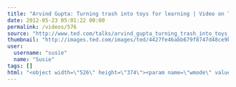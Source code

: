 ```yaml
---
title: "Arvind Gupta: Turning trash into toys for learning | Video on TED.com"
date: 2012-05-23 05:01:22 00:00
permalink: /videos/576
source: "http://www.ted.com/talks/arvind_gupta_turning_trash_into_toys_for_learning.html"
thumbnail: "http://images.ted.com/images/ted/4427fe46abb679f8747d48ce9bc3b7f60913f4e6_389x292.jpg"
user:
  username: "susie"
  name: "Susie"
tags: []
html: "<object width=\"526\" height=\"374\"><param name=\"wmode\" value=\"transparent\"><param name=\"movie\" value=\"http://video.ted.com/assets/player/swf/EmbedPlayer.swf\"><param name=\"allowFullScreen\" value=\"true\"><param name=\"allowScriptAccess\" value=\"always\"><param name=\"wmode\" value=\"transparent\"><param name=\"bgColor\" value=\"#ffffff\"><param name=\"flashvars\" value=\"vh=288&amp;ap=0&amp;vu=http://download.ted.com/talks/ArvindGupta_2010P-320k.mp4&amp;su=http://images.ted.com/images/ted/tedindex/embed-posters/ArvindGupta-2010.embed_thumbnail.jpg&amp;vw=512\"><embed src=\"http://video.ted.com/assets/player/swf/EmbedPlayer.swf\" pluginspace=\"http://www.macromedia.com/go/getflashplayer\" type=\"application/x-shockwave-flash\" wmode=\"transparent\" bgcolor=\"#ffffff\" width=\"526\" height=\"374\" allowfullscreen=\"true\" allowscriptaccess=\"always\" flashvars=\"vh=288&amp;ap=0&amp;vu=http://download.ted.com/talks/ArvindGupta_2010P-320k.mp4&amp;su=http://images.ted.com/images/ted/tedindex/embed-posters/ArvindGupta-2010.embed_thumbnail.jpg&amp;vw=512\"></embed></object>"
---
```


